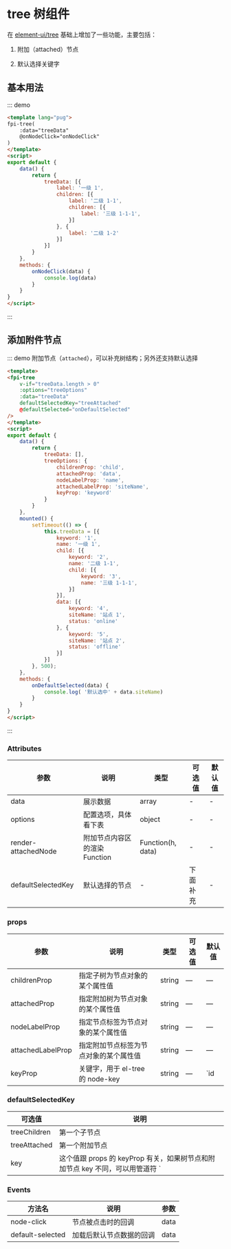 # tree 树组件

在 [element-ui/tree](http://element-cn.eleme.io/2.6/#/zh-CN/component/tree#tree-shu-xing-kong-jian) 基础上增加了一些功能，主要包括：


1. 附加（attached）节点

2. 默认选择关键字

## 基本用法

::: demo  

```html 
<template lang="pug">
fpi-tree(
    :data="treeData"
    @onNodeClick="onNodeClick"
)
</template>
<script>
export default {
    data() {
        return {
            treeData: [{
                label: '一级 1',
                children: [{
                    label: '二级 1-1',
                    children: [{
                        label: '三级 1-1-1',
                    }]
                }, {
                    label: '二级 1-2'
                }]
            }]
        }
    },
    methods: {
        onNodeClick(data) {
            console.log(data)
        }
    }
}
</script>
```
:::

## 添加附件节点

::: demo 附加节点（`attached`），可以补充树结构；另外还支持默认选择

```html {3,6} 
<template>
<fpi-tree
    v-if="treeData.length > 0"
    :options="treeOptions"
    :data="treeData"
    defaultSelectedKey="treeAttached"
    @defaultSelected="onDefaultSelected"
/>
</template>
<script>
export default {
    data() {
        return {
            treeData: [],
            treeOptions: {
                childrenProp: 'child',
                attachedProp: 'data',
                nodeLabelProp: 'name',
                attachedLabelProp: 'siteName',
                keyProp: 'keyword'
            }
        }
    },
    mounted() {
        setTimeout(() => {
            this.treeData = [{
                keyword: '1',
                name: '一级 1',
                child: [{
                    keyword: '2',
                    name: '二级 1-1',
                    child: [{
                        keyword: '3',
                        name: '三级 1-1-1',
                    }]
                }],
                data: [{
                    keyword: '4',
                    siteName: '站点 1',
                    status: 'online'
                }, {
                    keyword: '5',
                    siteName: '站点 2',
                    status: 'offline'
                }]
            }]
        }, 500);
    },
    methods: {
        onDefaultSelected(data) {
            console.log( '默认选中' + data.siteName)
        }
    }
}
</script>
```
:::


### Attributes
| 参数                | 说明                          | 类型              | 可选值   | 默认值 |
| ------------------- | ----------------------------- | ----------------- | -------- | ------ |
| data                | 展示数据                      | array             | -        | -      |
| options             | 配置选项，具体看下表          | object            | -        | -      |
| render-attachedNode | 附加节点内容区的渲染 Function | Function(h, data) | -        | -      |
| defaultSelectedKey  | 默认选择的节点                | -                 | 下面补充 | -      |

### props
| 参数              | 说明                                   | 类型   | 可选值 | 默认值     |
| ----------------- | -------------------------------------- | ------ | ------ | ---------- |
| childrenProp      | 指定子树为节点对象的某个属性值         | string | —     | —         |
| attachedProp      | 指定附加树为节点对象的某个属性值       | string | —     | —         |
| nodeLabelProp     | 指定节点标签为节点对象的某个属性值     | string | —     | —         |
| attachedLabelProp | 指定附加节点标签为节点对象的某个属性值 | string | —     | —         |
| keyProp           | 关键字，用于 el-tree 的 node-key       | string | —     | `id|ID|Id` |

### defaultSelectedKey

| 可选值       | 说明                                                                                   |
| ------------ | -------------------------------------------------------------------------------------- |
| treeChildren | 第一个子节点                                                                           |
| treeAttached | 第一个附加节点                                                                         |
| key          | 这个值跟 props 的 keyProp 有关，如果树节点和附加节点 key 不同，可以用管道符 `|` 写多个 |


### Events

| 方法名           | 说明                     | 参数 |
| ---------------- | ------------------------ | ---- |
| node-click       | 节点被点击时的回调       | data |
| default-selected | 加载后默认节点数据的回调 | data |
